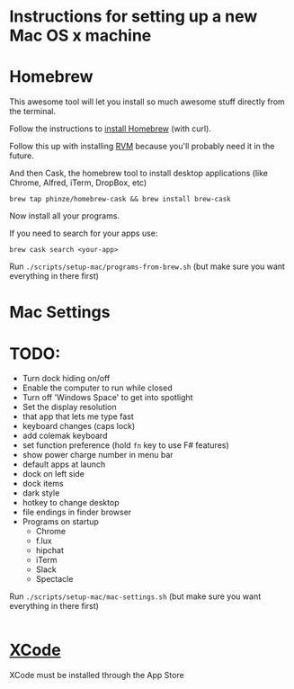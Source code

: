 # Instructions for setting up a new Mac OS x machine

# Homebrew
This awesome tool will let you install so much awesome stuff directly from the terminal.

Follow the instructions to [install Homebrew](http://brew.sh/) (with curl).

Follow this up with installing [RVM](https://rvm.io/) because you\'ll probably need it in the future.

And then Cask, the homebrew tool to install desktop applications (like Chrome, Alfred, iTerm, DropBox, etc)

```
brew tap phinze/homebrew-cask && brew install brew-cask
```

Now install all your programs.

If you need to search for your apps use:

```
brew cask search <your-app>
```

Run `./scripts/setup-mac/programs-from-brew.sh` (but make sure you want everything in there first)

# Mac Settings
# TODO:
  - Turn dock hiding on/off
  - Enable the computer to run while closed
  - Turn off 'Windows Space' to get into spotlight
  - Set the display resolution
  - that app that lets me type fast
  - keyboard changes (caps lock)
  - add colemak keyboard
  - set function preference (hold `fn` key to use F# features)
  - show power charge number in menu bar
  - default apps at launch
  - dock on left side
  - dock items
  - dark style
  - hotkey to change desktop
  - file endings in finder browser
  - Programs on startup
    - Chrome
    - f.lux
    - hipchat
    - iTerm
    - Slack
    - Spectacle

Run `./scripts/setup-mac/mac-settings.sh` (but make sure you want everything in there first)
```    

```

# [XCode](https://developer.apple.com/xcode/) 

XCode must be installed through the App Store
